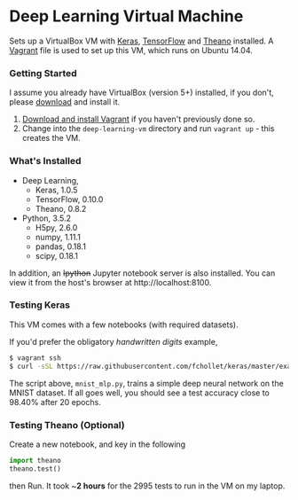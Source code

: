 Deep Learning Virtual Machine
================================
Sets up a VirtualBox VM with [Keras](https://keras.io/), [TensorFlow](https://www.tensorflow.org/) and [Theano](http://deeplearning.net/software/theano/) installed.
A [Vagrant](https://www.vagrantup.com/) file is used to set up this VM, which runs on Ubuntu 14.04.

### Getting Started
I assume you already have VirtualBox (version 5+) installed,
if you don't, please [download](https://www.virtualbox.org/wiki/Downloads) and install it.

1. [Download and install Vagrant](http://www.vagrantup.com/downloads.html) if you haven't previously done so.
2. Change into the `deep-learning-vm` directory and run `vagrant up` - this creates the VM.

### What's Installed

- Deep Learning,
  - Keras, 1.0.5
  - TensorFlow, 0.10.0
  - Theano, 0.8.2
- Python, 3.5.2
  - H5py, 2.6.0
  - numpy, 1.11.1
  - pandas, 0.18.1
  - scipy, 0.18.1

In addition, an ~~Ipython~~ Jupyter notebook server is also installed. You can view it from the host's browser at http://localhost:8100.

### Testing Keras
This VM comes with a few notebooks (with required datasets).

If you'd prefer the obligatory *handwritten digits* example,
```bash
$ vagrant ssh
$ curl -sSL https://raw.githubusercontent.com/fchollet/keras/master/examples/mnist_mlp.py | python
```
The script above, `mnist_mlp.py`, trains a simple deep neural network on the MNIST dataset. 
If all goes well, you should see a test accuracy close to 98.40% after 20 epochs.

### Testing Theano (Optional)
Create a new notebook, and key in the following
```python
import theano
theano.test()
```
then Run. It took ~**2 hours** for the 2995 tests to run in the VM on my laptop.

